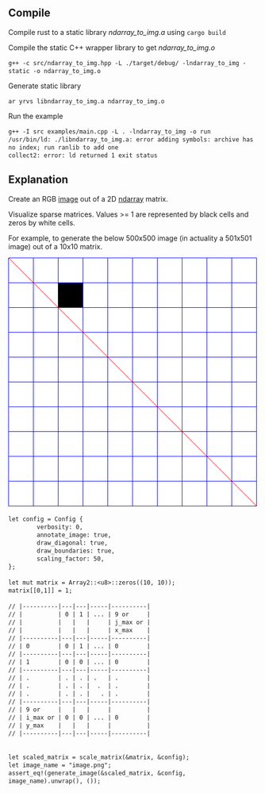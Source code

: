 ## Compile

Compile rust to a static library *ndarray_to_img.a* using `cargo build`

Compile the static C++ wrapper library to get *ndarray_to_img.o*
```
g++ -c src/ndarray_to_img.hpp -L ./target/debug/ -lndarray_to_img -static -o ndarray_to_img.o
```

Generate static library
```
ar yrvs libndarray_to_img.a ndarray_to_img.o
```

Run the example
```
g++ -I src examples/main.cpp -L . -lndarray_to_img -o run
/usr/bin/ld: ./libndarray_to_img.a: error adding symbols: archive has no index; run ranlib to add one
collect2: error: ld returned 1 exit status
```


## Explanation

Create an RGB [image](https://docs.rs/image/0.23.14/image/type.RgbImage.html)
out of a 2D [ndarray](https://docs.rs/ndarray/0.15.4/ndarray/index.html) matrix.

Visualize sparse matrices.
Values >= 1 are represented by black cells and zeros by white cells.

For example, to generate the below 500x500 image
(in actuality a 501x501 image) out of a 10x10 matrix.

![test image matrix](./Figures/test_image_500x500.png)

```
let config = Config {
		verbosity: 0,
		annotate_image: true,
		draw_diagonal: true,
		draw_boundaries: true,
		scaling_factor: 50,
};

let mut matrix = Array2::<u8>::zeros((10, 10));
matrix[[0,1]] = 1;

// |----------|---|---|-----|----------|
// |          | 0 | 1 | ... | 9 or     |
// |          |   |   |     | j_max or |
// |          |   |   |     | x_max    |
// |----------|---|---|-----|----------|
// | 0        | 0 | 1 | ... | 0        |
// |----------|---|---|-----|----------|
// | 1        | 0 | 0 | ... | 0        |
// |----------|---|---|-----|----------|
// | .        | . | . | .   | .        |
// | .        | . | . |  .  | .        |
// | .        | . | . |   . | .        |
// |----------|---|---|-----|----------|
// | 9 or     |   |   |     |          |
// | i_max or | 0 | 0 | ... | 0        |
// | y_max    |   |   |     |          |
// |----------|---|---|-----|----------|


let scaled_matrix = scale_matrix(&matrix, &config);
let image_name = "image.png";
assert_eq!(generate_image(&scaled_matrix, &config, image_name).unwrap(), ());
```
